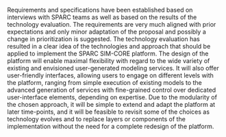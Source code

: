 Requirements and specifications have been established based on interviews
with SPARC teams as well as based on the results of the technology
evaluation. The requirements are very much aligned with prior
expectations and only minor adaptation of the proposal and possibly a
change in prioritization is suggested. The technology evaluation has
resulted in a clear idea of the technologies and approach that should be
applied to implement the SPARC SIM-CORE platform. The design of the
platform will enable maximal flexibility with regard to the wide variety
of existing and envisioned user-generated modeling services. It will also
offer user-friendly interfaces, allowing users to engage on different
levels with the platform, ranging from simple execution of existing
models to the advanced generation of services with fine-grained control
over dedicated user-interface elements, depending on expertise. Due to
the modularity of the chosen approach, it will be simple to extend and
adapt the platform at later time-points, and it will be feasible to
revisit some of the choices as technology evolves and to replace layers
or components of the implementation without the need for a complete
redesign of the platform.
